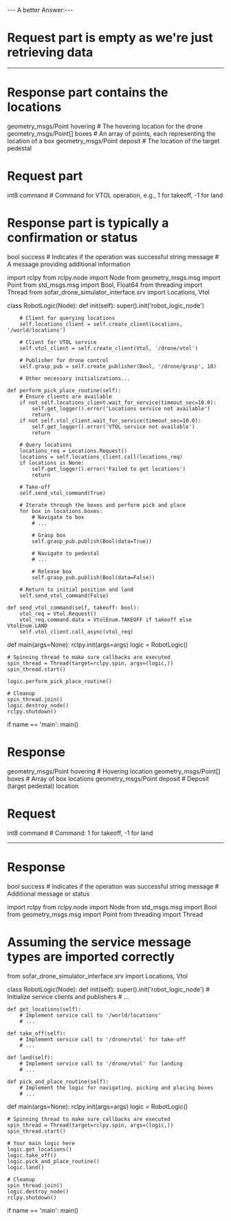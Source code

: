 --- A better Answer:---


# Request part is empty as we're just retrieving data
---

# Response part contains the locations
geometry_msgs/Point hovering   # The hovering location for the drone
geometry_msgs/Point[] boxes    # An array of points, each representing the location of a box
geometry_msgs/Point deposit    # The location of the target pedestal







# Request part
int8 command  # Command for VTOL operation, e.g., 1 for takeoff, -1 for land

# Response part is typically a confirmation or status
bool success  # Indicates if the operation was successful
string message  # A message providing additional information











import rclpy
from rclpy.node import Node
from geometry_msgs.msg import Point
from std_msgs.msg import Bool, Float64
from threading import Thread
from sofar_drone_simulator_interface.srv import Locations, Vtol

class RobotLogic(Node):
    def init(self):
        super().init('robot_logic_node')

        # Client for querying locations
        self.locations_client = self.create_client(Locations, '/world/locations')

        # Client for VTOL service
        self.vtol_client = self.create_client(Vtol, '/drone/vtol')

        # Publisher for drone control
        self.grasp_pub = self.create_publisher(Bool, '/drone/grasp', 10)

        # Other necessary initializations...

    def perform_pick_place_routine(self):
        # Ensure clients are available
        if not self.locations_client.wait_for_service(timeout_sec=10.0):
            self.get_logger().error('Locations service not available')
            return
        if not self.vtol_client.wait_for_service(timeout_sec=10.0):
            self.get_logger().error('VTOL service not available')
            return

        # Query locations
        locations_req = Locations.Request()
        locations = self.locations_client.call(locations_req)
        if locations is None:
            self.get_logger().error('Failed to get locations')
            return

        # Take-off
        self.send_vtol_command(True)

        # Iterate through the boxes and perform pick and place
        for box in locations.boxes:
            # Navigate to box
            # ...

            # Grasp box
            self.grasp_pub.publish(Bool(data=True))

            # Navigate to pedestal
            # ...

            # Release box
            self.grasp_pub.publish(Bool(data=False))

        # Return to initial position and land
        self.send_vtol_command(False)

    def send_vtol_command(self, takeoff: bool):
        vtol_req = Vtol.Request()
        vtol_req.command.data = VtolEnum.TAKEOFF if takeoff else VtolEnum.LAND
        self.vtol_client.call_async(vtol_req)

def main(args=None):
    rclpy.init(args=args)
    logic = RobotLogic()

    # Spinning thread to make sure callbacks are executed
    spin_thread = Thread(target=rclpy.spin, args=(logic,))
    spin_thread.start()

    logic.perform_pick_place_routine()

    # Cleanup
    spin_thread.join()
    logic.destroy_node()
    rclpy.shutdown()

if name == 'main':
    main()







































# Response
geometry_msgs/Point hovering   # Hovering location
geometry_msgs/Point[] boxes    # Array of box locations
geometry_msgs/Point deposit    # Deposit (target pedestal) location



# Request
int8 command  # Command: 1 for takeoff, -1 for land

---
# Response
bool success  # Indicates if the operation was successful
string message # Additional message or status








import rclpy
from rclpy.node import Node
from std_msgs.msg import Bool
from geometry_msgs.msg import Point
from threading import Thread

# Assuming the service message types are imported correctly
from sofar_drone_simulator_interface.srv import Locations, Vtol

class RobotLogic(Node):
    def init(self):
        super().init('robot_logic_node')
        # Initialize service clients and publishers
        # ...

    def get_locations(self):
        # Implement service call to '/world/locations'
        # ...

    def take_off(self):
        # Implement service call to '/drone/vtol' for take-off
        # ...

    def land(self):
        # Implement service call to '/drone/vtol' for landing
        # ...

    def pick_and_place_routine(self):
        # Implement the logic for navigating, picking and placing boxes
        # ...

def main(args=None):
    rclpy.init(args=args)
    logic = RobotLogic()
    
    # Spinning thread to make sure callbacks are executed
    spin_thread = Thread(target=rclpy.spin, args=(logic,))
    spin_thread.start()

    # Your main logic here
    logic.get_locations()
    logic.take_off()
    logic.pick_and_place_routine()
    logic.land()

    # Cleanup
    spin_thread.join()
    logic.destroy_node()
    rclpy.shutdown()

if name == 'main':
    main()
